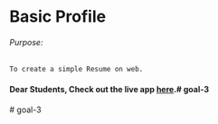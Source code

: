 # Basic Profile

###### Purpose:
    To create a simple Resume on web.

#### Dear Students, Check out the live app [here](http://203.193.173.125/buildriseshine/design/basic-profile/).#   g o a l - 3  
 #   g o a l - 3  
 